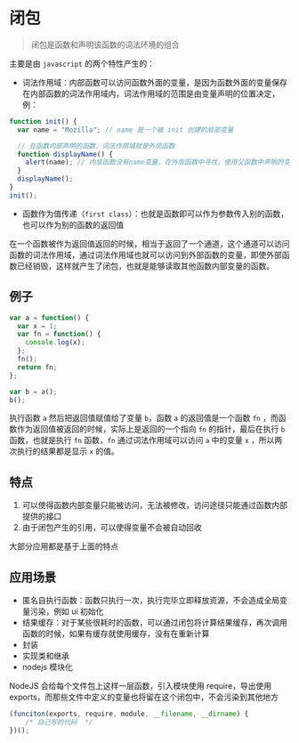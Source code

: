 # 闭包

> 闭包是函数和声明该函数的词法环境的组合

主要是由 `javascript` 的两个特性产生的：

- 词法作用域：内部函数可以访问函数外面的变量，是因为函数外面的变量保存在内部函数的词法作用域内，词法作用域的范围是由变量声明的位置决定，例：

```js
function init() {
  var name = "Mozilla"; // name 是一个被 init 创建的局部变量

  // 在函数内部声明的函数，词法作用域就是外层函数
  function displayName() {
    alert(name); // 内层函数没有name变量，在外层函数中寻找，使用父函数中声明的变量
  }
  displayName();
}
init();
```

- 函数作为值传递（`first class`）：也就是函数即可以作为参数传入别的函数，也可以作为别的函数的返回值

在一个函数被作为返回值返回的时候，相当于返回了一个通道，这个通道可以访问函数的词法作用域，通过词法作用域也就可以访问到外部函数的变量，即使外部函数已经销毁，这样就产生了闭包，也就是能够读取其他函数内部变量的函数。

## 例子

```js
var a = function() {
  var x = 1;
  var fn = function() {
    console.log(x);
  };
  fn();
  return fn;
};

var b = a();
b();
```

执行函数 `a` 然后把返回值赋值给了变量 `b`，函数 `a` 的返回值是一个函数 `fn` ，而函数作为返回值被返回的时候，实际上是返回的一个指向 `fn` 的指针，最后在执行 `b` 函数，也就是执行 `fn` 函数，`fn` 通过词法作用域可以访问 `a` 中的变量 `x` ，所以两次执行的结果都是显示 `x` 的值。

## 特点

1. 可以使得函数内部变量只能被访问，无法被修改，访问途径只能通过函数内部提供的接口
2. 由于闭包产生的引用，可以使得变量不会被自动回收

大部分应用都是基于上面的特点

## 应用场景

- 匿名自执行函数：函数只执行一次，执行完毕立即释放资源，不会造成全局变量污染，例如 ui 初始化
- 结果缓存：对于某些很耗时的函数，可以通过闭包将计算结果缓存，再次调用函数的时候，如果有缓存就使用缓存，没有在重新计算
- 封装
- 实现类和继承
- nodejs 模块化

NodeJS 会给每个文件包上这样一层函数，引入模块使用 require，导出使用 exports，而那些文件中定义的变量也将留在这个闭包中，不会污染到其他地方

```js
(funciton(exports, require, module, __filename, __dirname) {
	/* 自己写的代码  */
})();
```
